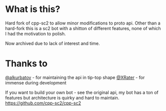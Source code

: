 What is this?
======
Hard fork of cpp-sc2 to allow minor modifications to proto api.
Other than a hard-fork this is a sc2 bot with a shitton of different features, none of which I had the motivation to polish.

Now archived due to lack of interest and time.

Thanks to
======
[@alkurbatov](https://github.com/alkurbatov) - for maintaining the api in tip-top shape
[@XRater](https://github.com/XRater) - for immense during development

If you want to build your own bot - see the original api, my bot has a ton of features but architecture is quirky and hard to maintain.
https://github.com/cpp-sc2/cpp-sc2
